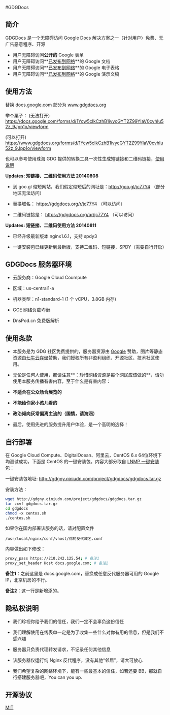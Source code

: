 #GDGDocs


简介
--------------

GDGDocs 是一个无障碍访问 Google Docs 解决方案之一（针对用户）免费、无广告恶意程序、开源

  - 用户无障碍访问**公开的** Google 表单
  - 用户无障碍访问**[已发布到网络][1]**的 Google 文档
  - 用户无障碍访问**[已发布到网络][2]**的 Google 电子表格
  - 用户无障碍访问**[已发布到网络][3]**的 Google 演示文稿

使用方法
-------

替换 docs.google.com 部分为 www.gdgdocs.org

举个栗子：
(无法打开) 
https://docs.google.com/forms/d/1Ycw5cIkCzhB1ivycGYT2Z99YlaV0cvhIu52z_9Jpp1o/viewform 

(可以打开)
https://www.gdgdocs.org/forms/d/1Ycw5cIkCzhB1ivycGYT2Z99YlaV0cvhIu52z_9Jpp1o/viewform 

也可以参考使用珠海 GDG 提供的转换工具一次性生成短链接和二维码链接，[使用说明][8]

**Updates:  短链接、二维码使用方法 20140808**

 - 到 goo.gl 缩短网站，我们假定缩短后的网址是：http://goo.gl/jc77Y4 （部分地区无法访问）

 - 替换域名： https://gdgdocs.org/r/jc77Y4  （可以访问）

 - 二维码链接是： https://gdgdocs.org/qr/jc77Y4 （可以访问）


**Updates:  短链接、二维码使用方法 20140811**

 - 已经升级最新版本 nginx1.6.1，支持 spdy3
 
 - 一键安装包已经更新到最新版，支持二维码、短链接，SPDY（需要自行开启） 

GDGDocs 服务器环境
--------------

 - 云服务商：Google Cloud Coumpute
 
 - 区域：us-central1-a 

 - 机器类型：n1-standard-1 (1 个 vCPU，3.8GB 内存) 

 - GCE 网络负载均衡
 
 - DnsPod.cn 免费版解析 

使用条款
---------
- 本服务是为 GDG 社区免费提供的，服务器资源由 [Google][4] 赞助，图片等静态资源由[七牛云存储][5]赞助，我们授权所有非盈利组织、开源社区、技术社区使用。

- 无论是任何人使用，都请注意**：珍惜网络资源是每个网民应该做的**，请勿使用本服务传播有害内容，至于什么是有害内容：

 - **不适合在公众场合展览的**
 - **不能给你家小孩儿看的**
 - **政治倾向灰常偏离主流的（国情，请海涵）**


- 最后，使用先进的服务提升用户体验，是一个高明的选择！


自行部署
--------------

在 Google Cloud Compute、DigitalOcean、阿里云，CentOS 6.x 64位环境下均测试成功，下面是 CentOS 的一键安装包。内容大部分取自 [LNMP 一键安装包][6]：

一键安装包地址:  http://gdgny.qiniudn.com/project/gdgdocs/gdgdocs.tar.gz 

安装方法：

```sh
wget http://gdgny.qiniudn.com/project/gdgdocs/gdgdocs.tar.gz
tar zxvf gdgdocs.tar.gz
cd gdgdocs
chmod +x centos.sh
./centos.sh
```

如果你在国内部署该服务的话，请对配置文件
    
    /usr/local/nginx/conf/vhost/你的反代域名.conf 

内容做出如下修改：

```sh 
proxy_pass https://210.242.125.54; # 备注1
proxy_set_header Host docs.google.com; # 备注2
```
**备注1**：之前这里是 docs.google.com，替换成任意反代服务器可用的 Google IP，北京机房的不行。

**备注2**：这一行是新增添的。

隐私权说明
----
 - 我们珍视你给予我们的信任，我们一定不会辜负这份信任
 
 - 我们理解使用在线表单一定是为了收集一些什么对你有用的信息，但是我们不感兴趣
 
 - 服务器只负责代理转发请求，不记录任何其他信息
 
 - 该服务器仅运行纯 Nginx 反代程序，没有其他“邻居”，请大可放心
 
 - 我们希望复杂的网络环境下，能有一些最基本的信任，如若还要 BB，那就自行搭建服务器吧，You can you up.

开源协议
----
[MIT][7]


  [1]: https://support.google.com/docs/answer/183965?hl=zh-Hans
  [2]: https://support.google.com/docs/answer/183965?hl=zh-Hans
  [3]: https://support.google.com/docs/answer/183965?hl=zh-Hans
  [4]: https://www.google.com
  [5]: http://www.qiniu.com/
  [6]: http://lnmp.org/
  [7]: http://opensource.org/licenses/mit-license.php
  [8]: https://github.com/GDGNanyang/gdgdocs/blob/master/WechatToolByZHGDG.md

